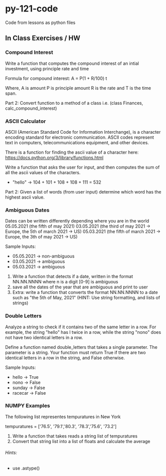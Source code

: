 # py-121-code
Code from lessons as python files 


## In Class Exercises / HW 

### Compound Interest

Write a function that computes the compound interest of an intial investment, using principle rate and time  

Formula for compound interest:
A = P(1 + R/100) t 

Where, 
A is amount 
P is principle amount 
R is the rate and 
T is the time span.


Part 2:
Convert function to a method of a class i.e. (class Finances, calc_compound_interest)


### ASCII Calculator 
ASCII (American Standard Code for Information Interchange), is a character encoding standard for electronic communication. ASCII codes represent text in computers, telecommunications equipment, and other devices.

There is a function for finding the ascii value of a character here:
https://docs.python.org/3/library/functions.html

Write a function that asks the user for input, and then computes the sum of all the ascii values of the characters. 

- "hello" -> 104 + 101 + 108 + 108 + 111 = 532 


Part 2:
Given a list of words (from user input) determine which word has the highest ascii value.  



### Ambiguous Dates
Dates can be written differently depending where you are in the world
05.05.2021 (the fifth of may 2021)
03.05.2021 (the third of may 2021 -> Europe, the 5th of march 2021 -> US)
05.03.2021 (the fifth of march 2021 -> Europe, the 3th of may 2021 -> US)


Sample Inputs:
- 05.05.2021 -> non-ambiguous
- 03.05.2021 -> ambiguous
- 05.03.2021 -> ambiguous 


1) Write a function that detects if a date, written in the format NN.NN.NNNN where n is a digit [0-9] is ambiguous 
2) save all the dates of the year that are ambiguous and print to user   
3) Extra: write a function that converts the format NN.NN.NNNN to a date such as "the 5th of May, 2021" (HINT: Use string formatting, and lists of strings) 

### Double Letters
Analyze a string to check if it contains two of the same letter in a row. For example, the string "hello" has l twice in a row, while the string "nono" does not have two identical letters in a row.

Define a function named double_letters that takes a single parameter. The parameter is a string. Your function must return True if there are two identical letters in a row in the string, and False otherwise.

Sample Inputs:
- hello -> True
- nono ->  False 
- sunday -> False
- racecar -> False

### NUMPY Examples
The following list representes tempuratures in New York 

tempuratures = ['76.5', '79.1','80.3', '78.3','75.6', '73.2']

1. Write a function that takes reads a string list of tempuratures 
2. Convert that string list into a list of floats and calculate the average

###### Hints:
- use .astype()

 

